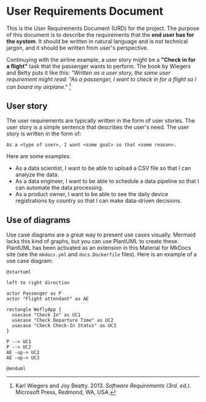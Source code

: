 # User Requirements Document

This is the User Requirements Document (URD) for the project. The purpose of this document is to describe the requirements that the **end user has for the system**. It should be written in natural language and is not technical jargon, and it should be written from user's perspective.

Continuying with the airline example, a user story might be a **"Check in for a flight"** task that the passenger wants to perform. The book by Wiegers and Betty puts it like this: *"Written as a user story, the same user requirement might read: "As a passenger, I want to check in for a flight so I can board my airplane."* [^34a4a8]

## User story

The user requirements are typically written in the form of user stories. The user story is a simple sentence that describes the user's need. The user story is written in the form of:

```
As a <type of user>, I want <some goal> so that <some reason>.
```

Here are some examples:

* As a data scientist, I want to be able to upload a CSV file so that I can analyze the data.
* As a data engineer, I want to be able to schedule a data pipeline so that I can automate the data processing.
* As a product owner, I want to be able to see the daily device registrations by country so that I can make data-driven decisions.

## Use of diagrams

Use case diagrams are a great way to present use cases visually. Mermaid lacks this kind of graphs, but you can use PlantUML to create these. PlantUML has been activated as an extension in this Material for MkDocs site (see the `mkdocs.yml` and `docs.Dockerfile` files). Here is an example of a use case diagram:

```puml
@startuml

left to right direction

actor Passenger as P
actor "Flight attendant" as AE

rectangle WeflyApp {
  usecase "Check In" as UC1
  usecase "Check Departure Time" as UC2
  usecase "Check Check-In Status" as UC3
}

P --> UC1
P --> UC2
AE -up-> UC2
AE -up-> UC3

@enduml
```

[^34a4a8]: Karl Wiegers and Joy Beatty. 2013. *Software Requirements (3rd. ed.)*. Microsoft Press, Redmond, WA, USA.